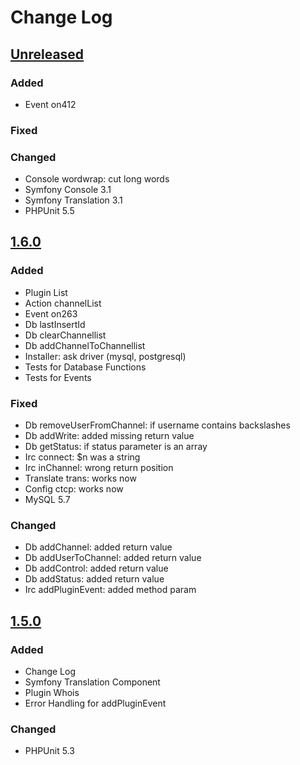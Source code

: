 # Change Log

## [Unreleased]

### Added
- Event on412

### Fixed

### Changed
- Console wordwrap: cut long words
- Symfony Console 3.1
- Symfony Translation 3.1
- PHPUnit 5.5

## [1.6.0]

### Added
- Plugin List
- Action channelList
- Event on263
- Db lastInsertId
- Db clearChannellist
- Db addChannelToChannellist
- Installer: ask driver (mysql, postgresql)
- Tests for Database Functions
- Tests for Events

### Fixed
- Db removeUserFromChannel: if username contains backslashes
- Db addWrite: added missing return value
- Db getStatus: if status parameter is an array
- Irc connect: $n was a string
- Irc inChannel: wrong return position
- Translate trans: works now
- Config ctcp: works now
- MySQL 5.7

### Changed
- Db addChannel: added return value
- Db addUserToChannel: added return value
- Db addControl: added return value
- Db addStatus: added return value
- Irc addPluginEvent: added method param

## [1.5.0]

### Added
- Change Log
- Symfony Translation Component
- Plugin Whois
- Error Handling for addPluginEvent

### Changed
- PHPUnit 5.3

[Unreleased]: https://github.com/tronsha/cerberus/compare/v1.6.0...HEAD
[1.6.0]: https://github.com/tronsha/cerberus/compare/v1.5.0...v1.6.0
[1.5.0]: https://github.com/tronsha/cerberus/compare/v1.4.1...v1.5.0
